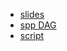 - [slides](https://k-hench.github.io/daggers/dag_elements_pres.html#/title-slide)
- [spp DAG](https://k-hench.github.io/daggers/dag_spp.html)
- [script](https://k-hench.github.io/daggers/dag_elements.html)
